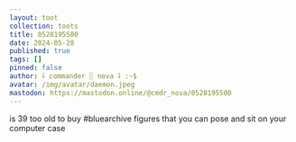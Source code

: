 ```yaml
---
layout: toot
collection: toots
title: 0528195500
date: 2024-05-28
published: true
tags: []
pinned: false
author: ⸸ commander ░ nova ⸸ :~$
avatar: /img/avatar/daemon.jpeg
mastodon: https://mastodon.online/@cmdr_nova/0528195500
---
```


is 39 too old to buy #bluearchive  figures that you can pose and sit on your computer case
